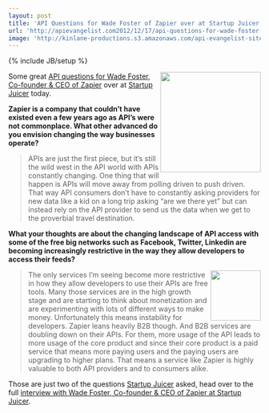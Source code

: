 ```yaml
---
layout: post
title: 'API Questions for Wade Foster of Zapier over at Startup Juicer'
url: 'http://apievangelist.com2012/12/17/api-questions-for-wade-foster-of-zapier-over-at-startup-juicer/'
image: 'http://kinlane-productions.s3.amazonaws.com/api-evangelist-site/blog/zapier-logo.png'
---
```

{% include JB/setup %}
<p>
     <a href="http://zapier.com/" target="_blank"><img src="https://s3.amazonaws.com/kinlane-productions/api-evangelist/zapier/zapier-logo.jpeg"  width="200" align="right" /></a>
</p>
<p>
     Some great <a title="API questions for Wade Foster, Co-founder &amp; CEO of Zapier" href="http://startupjuicer.com/2012/12/wade-foster-co-founder-ceo-of-zapier/">API questions for Wade Foster, Co-founder &amp; CEO of Zapier</a> over at <a title="Startup Juicer" href="http://startupjuicer.com/">Startup Juicer</a> today.
</p>
<p>
     <strong>Zapier is a company that couldn’t have existed even a few years ago as API’s were not commonplace. What other advanced do you envision changing the way businesses operate?</strong>
</p>
<blockquote>
     APIs are just the first piece, but it’s still the wild west in the API world with APIs constantly changing. One thing that will happen is APIs will move away from polling driven to push driven. That way API consumers don’t have to constantly asking providers for new data like a kid on a long trip asking “are we there yet” but can instead rely on the API provider to send us the data when we get to the proverbial travel destination.
</blockquote>
<p>
     <strong>What your thoughts are about the changing landscape of API access with some of the free big networks such as Facebook, Twitter, Linkedin are becoming increasingly restrictive in the way they allow developers to access their feeds?</strong>
</p>
<p>
     <a href="http://startupjuicer.com/" target="_blank"><img src="https://s3.amazonaws.com/kinlane-productions/api-evangelist/startup-juicer/startup-juicer.png"  width="100" align="right" /></a>
</p>
<blockquote>
     The only services I’m seeing become more restrictive in how they allow developers to use their APIs are free tools. Many those services are in the high growth stage and are starting to think about monetization and are experimenting with lots of different ways to make money. Unfortunately this means instability for developers. Zapier leans heavily B2B though. And B2B services are doubling down on their APIs. For them, more usage of the API leads to more usage of the core product and since their core product is a paid service that means more paying users and the paying users are upgrading to higher plans. That means a service like Zapier is highly valuable to both API providers and to consumers alike.
</blockquote>
<p>
     Those are just two of the questions <a title="Startup Juicer" href="http://startupjuicer.com/">Startup Juicer</a> asked, head over to the full <a href="http://startupjuicer.com/2012/12/wade-foster-co-founder-ceo-of-zapier/">interview with Wade Foster, Co-founder &amp; CEO of Zapier at Startup Juicer</a>.
</p>
